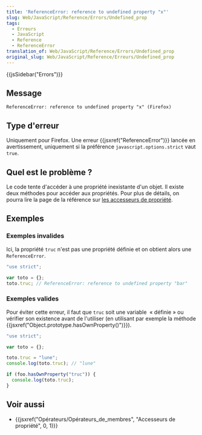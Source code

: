 ```yaml
---
title: 'ReferenceError: reference to undefined property "x"'
slug: Web/JavaScript/Reference/Errors/Undefined_prop
tags:
  - Erreurs
  - JavaScript
  - Reference
  - ReferenceError
translation_of: Web/JavaScript/Reference/Errors/Undefined_prop
original_slug: Web/JavaScript/Reference/Erreurs/Undefined_prop
---
```

{{jsSidebar("Errors")}}

## Message

    ReferenceError: reference to undefined property "x" (Firefox)

## Type d'erreur

Uniquement pour Firefox. Une erreur {{jsxref("ReferenceError")}} lancée en avertissement, uniquement si la préférence `javascript.options.strict` vaut `true`.

## Quel est le problème ?

Le code tente d'accéder à une propriété inexistante d'un objet. Il existe deux méthodes pour accéder aux propriétés. Pour plus de détails, on pourra lire la page de la référence sur [les accesseurs de propriété](/fr/docs/Web/JavaScript/Reference/Opérateurs/Opérateurs_de_membres).

## Exemples

### Exemples invalides

Ici, la propriété `truc` n'est pas une propriété définie et on obtient alors une `ReferenceError`.

```js example-bad
"use strict";

var toto = {};
toto.truc; // ReferenceError: reference to undefined property "bar"
```

### Exemples valides

Pour éviter cette erreur, il faut que `truc` soit une variable  « définie » ou vérifier son existence avant de l'utiliser (en utilisant par exemple la méthode {{jsxref("Object.prototype.hasOwnProperty()")}}).

```js example-good
"use strict";

var toto = {};

toto.truc = "lune";
console.log(toto.truc); // "lune"

if (foo.hasOwnProperty("truc")) {
  console.log(toto.truc);
}
```

## Voir aussi

- {{jsxref("Opérateurs/Opérateurs_de_membres", "Accesseurs de propriété", 0, 1)}}
